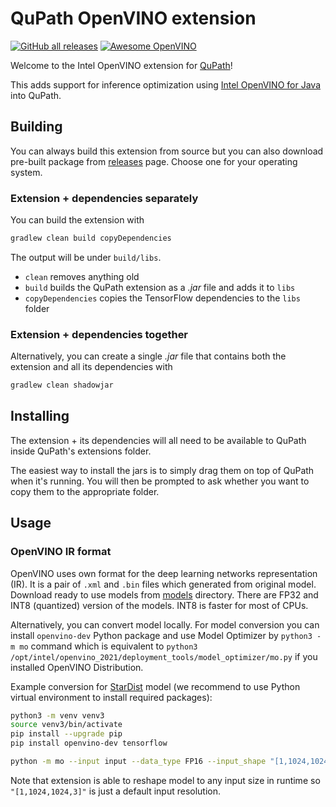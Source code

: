 # QuPath OpenVINO extension

[![GitHub all releases](https://img.shields.io/github/downloads/dkurt/qupath-extension-openvino/total?color=blue)](https://github.com/dkurt/qupath-extension-openvino/releases) [![Awesome OpenVINO](https://img.shields.io/badge/Awesome-OpenVINO-FC60A8?logo=awesomelists)](https://github.com/dkurt/awesome-openvino)

Welcome to the Intel OpenVINO extension for [QuPath](http://qupath.github.io)!

This adds support for inference optimization using [Intel OpenVINO for Java](https://github.com/openvinotoolkit/openvino_contrib/tree/master/modules/java_api) into QuPath.

## Building

You can always build this extension from source but you can also download pre-built package from [releases](https://github.com/dkurt/qupath-extension-openvino/releases) page. Choose one for your operating system.

### Extension + dependencies separately

You can build the extension with

```bash
gradlew clean build copyDependencies
```

The output will be under `build/libs`.

* `clean` removes anything old
* `build` builds the QuPath extension as a *.jar* file and adds it to `libs`
* `copyDependencies` copies the TensorFlow dependencies to the `libs` folder

### Extension + dependencies together

Alternatively, you can create a single *.jar* file that contains both the
extension and all its dependencies with

```bash
gradlew clean shadowjar
```

## Installing

The extension + its dependencies will all need to be available to QuPath inside
QuPath's extensions folder.

The easiest way to install the jars is to simply drag them on top of QuPath
when it's running.
You will then be prompted to ask whether you want to copy them to the
appropriate folder.


## Usage

### OpenVINO IR format

OpenVINO uses own format for the deep learning networks representation (IR). It is a pair of `.xml` and `.bin` files which generated from original model. Download ready to use models from [models](./models) directory. There are FP32 and INT8 (quantized) version of the models. INT8 is faster for most of CPUs.

Alternatively, you can convert model locally. For model conversion you can install `openvino-dev` Python package and use Model Optimizer by `python3 -m mo` command which is equivalent to `python3 /opt/intel/openvino_2021/deployment_tools/model_optimizer/mo.py` if you installed OpenVINO Distribution.

Example conversion for [StarDist](https://github.com/qupath/qupath-extension-stardist) model (we recommend to use Python virtual environment to install required packages):

```bash
python3 -m venv venv3
source venv3/bin/activate
pip install --upgrade pip
pip install openvino-dev tensorflow

python -m mo --input input --data_type FP16 --input_shape "[1,1024,1024,3]" --saved_model_dir=he_heavy_augment
```

Note that extension is able to reshape model to any input size in runtime so `"[1,1024,1024,3]"` is just a default input resolution.

